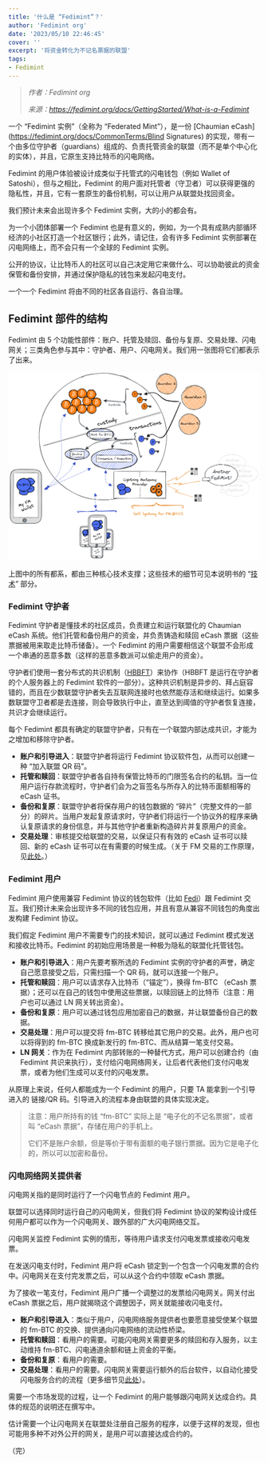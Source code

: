 ```yaml
---
title: '什么是 “Fedimint”？'
author: 'Fedimint org'
date: '2023/05/10 22:46:45'
cover: ''
excerpt: '将资金转化为不记名票据的联盟'
tags:
- Fedimint
---
```



> *作者：Fedimint org*
> 
> *来源：<https://fedimint.org/docs/GettingStarted/What-is-a-Fedimint>*



一个 “Fedimint 实例”（全称为 “Federated Mint”），是一份 [Chaumian eCash](https://fedimint.org/docs/CommonTerms/Blind Signatures) 的实现，带有一个由多位守护者（guardians）组成的、负责托管资金的联盟（而不是单个中心化的实体），并且，它原生支持比特币的闪电网络。

Fedimint 的用户体验被设计成类似于托管式的闪电钱包（例如 Wallet of Satoshi），但与之相比，Fedimint 的用户面对托管者（守卫者）可以获得更强的隐私性，并且，它有一套原生的备份机制，可以让用户从联盟处找回资金。

我们预计未来会出现许多个 Fedimint 实例，大的小的都会有。

为一个小团体部署一个 Fedimint 也是有意义的，例如，为一个具有成熟内部循环经济的小社区打造一个社区银行；此外，请记住，会有许多 Fedimint 实例部署在闪电网络上，而不会只有一个全球的 Fedimint 实例。

公开的协议，让比特币人的社区可以自己决定用它来做什么、可以协助彼此的资金保管和备份安排，并通过保护隐私的钱包来发起闪电支付。

一个一个 Fedimint 将由不同的社区各自运行、各自治理。

## Fedimint 部件的结构

Fedimint 由 5 个功能性部件：账户、托管及赎回、备份与复原、交易处理、闪电网关；三类角色参与其中：守护者、用户、闪电网关。我们用一张图将它们都表示了出来。

![High level logical model of a fedimint](../images/what-is-a-fedimint-from-fedimint-org-document/190dc37.png)

上图中的所有都系，都由三种核心技术支撑；这些技术的细节可见本说明书的 “[技术](https://fedimint.org/docs/GettingStarted/TechCompontents)” 部分。

### Fedimint 守护者

Fedimint 守护者是懂技术的社区成员，负责建立和运行联盟化的 Chaumian eCash 系统。他们托管和备份用户的资金，并负责铸造和赎回 eCash 票据（这些票据被用来取走比特币储备）。一个 Fedimint 的用户需要相信这个联盟不会形成一个串通的恶意多数（这样的恶意多数派可以偷走用户的资金）。

守护者们使用一套分布式的共识机制（[HBBFT](https://fedimint.org/docs/CommonTerms/HBBFTConsensus)）来协作（HBBFT 是运行在守护者的个人服务器上的 Fedimint 软件的一部分）。这种共识机制是异步的、拜占庭容错的，而且在少数联盟守护者失去互联网连接时也依然能存活和继续运行。如果多数联盟守卫者都是去连接，则会导致执行中止，直至达到阈值的守护者恢复连接，共识才会继续运行。

每个 Fedimint 都具有确定的联盟守护者，只有在一个联盟内部达成共识，才能为之增加和移除守护者。

- **账户和引导进入**：联盟守护者将运行 Fedimint 协议软件包，从而可以创建一种 “加入联盟 QR 码”。
- **托管和赎回**：联盟守护者各自持有保管比特币的门限签名合约的私钥。当一位用户运行存款流程时，守护者们会为之盲签名与所存入的比特币面额相等的 eCash 证书。
- **备份和复原**：联盟守护者将保存用户的钱包数据的 “碎片”（完整文件的一部分）的碎片。当用户发起复原请求时，守护者们将运行一个协议外的程序来确认复原请求的身份信息，并与其他守护者重新构造碎片并复原用户的资金。
- **交易处理**：审核提交给联盟的交易，以保证只有有效的 eCash 证书可以赎回、新的 eCash 证书可以在有需要的时候生成。（关于 FM 交易的工作原理，见[此处](https://fedimint.org/docs/GettingStarted/How-FM-Transactions-Work)。）

### Fedimint 用户

Fedimint 用户使用兼容 Fedimint 协议的钱包软件（比如 [Fedi](https://www.fedi.xyz/)）跟 Fedimint 交互。我们预计未来会出现许多不同的钱包应用，并且有意从兼容不同钱包的角度出发构建 Fedimint 协议。

我们假定 Fedimint 用户不需要专门的技术知识，就可以通过 Fedimint 模式发送和接收比特币。Fedimint 的初始应用场景是一种极为隐私的联盟化托管钱包。

- **账户和引导进入**：用户先要考察所选的 Fedimint 实例的守护者的声誉，确定自己愿意接受之后，只需扫描一个 QR 码，就可以连接一个账户。
- **托管和赎回**：用户可以请求存入比特币（“锚定”），换得 fm-BTC （eCash 票据）；还可以在自己的钱包中使用这些票据，以赎回链上的比特币（注意：用户也可以通过 LN 网关转出资金）。
- **备份和复原**：用户可以通过钱包应用加密自己的数据，并让联盟备份自己的数据。
- **交易处理**：用户可以提交将 fm-BTC 转移给其它用户的交易。此外，用户也可以将得到的 fm-BTC 换成新发行的 fm-BTC、而从结算一笔支付交易。
- **LN 网关**：作为在 Fedimint 内部转账的一种替代方式，用户可以创建合约（由 Fedimint 共识来执行），支付给闪电网络网关，让后者代表他们支付闪电发票，或者为他们生成可以支付的闪电发票。

从原理上来说，任何人都能成为一个 Fedimint 的用户，只要 TA 能拿到一个引导进入的 链接/QR 码。引导进入的流程本身由联盟的具体实现决定。

> 注意：用户所持有的钱 “fm-BTC” 实际上是 “电子化的不记名票据”，或者叫 “eCash 票据”，存储在用户的手机上。
>
> 它们不是账户余额，但是等价于带有面额的电子银行票据。因为它是电子化的，所以可以加密和备份。

### 闪电网络网关提供者

闪电网关指的是同时运行了一个闪电节点的 Fedimint 用户。

联盟可以选择同时运行自己的闪电网关，但我们将 Fedimint 协议的架构设计成任何用户都可以作为一个闪电网关、跟外部的广大闪电网络交互。

闪电网关监控 Fedimint 实例的情形，等待用户请求支付闪电发票或接收闪电发票。

在发送闪电支付时，Fedimint 用户将 eCash 锁定到一个包含一个闪电发票的合约中。闪电网关在支付完发票之后，可以从这个合约中领取 eCash 票据。

为了接收一笔支付，Fedimint 用户广播一个调整过的发票给闪电网关。网关付出 eCash 票据之后，用户就揭晓这个调整因子，网关就能接收闪电支付。

- **账户和引导进入**：类似于用户，闪电网络服务提供者也要愿意接受使某个联盟的 fm-BTC 的交换、提供通向闪电网络的流动性桥梁。
- **托管和赎回**：看用户的需要。可能闪电网关需要更多的赎回和存入服务，以主动维持 fm-BTC、闪电通道余额和链上资金的平衡。
- **备份和复原**：看用户的需要。
- **交易处理**：看用户的需要。闪电网关需要运行额外的后台软件，以自动化接受闪电服务合约的流程（更多细节见[此处](https://fedimint.org/docs/GettingStarted/How-FM-Transactions-Work)）。

需要一个市场发现的过程，让一个 Fedimint 的用户能够跟闪电网关达成合约。具体的规范的说明还在撰写中。

估计需要一个让闪电网关在联盟处注册自己服务的程序，以便于这样的发现，但也可能用多种不对外公开的网关，是用户可以直接达成合约的。

（完）